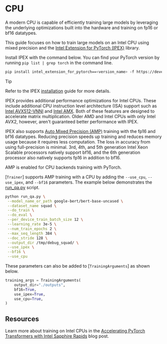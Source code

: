 <!--Copyright 2024 The HuggingFace Team. All rights reserved.

Licensed under the Apache License, Version 2.0 (the "License"); you may not use this file except in compliance with
the License. You may obtain a copy of the License at

http://www.apache.org/licenses/LICENSE-2.0

Unless required by applicable law or agreed to in writing, software distributed under the License is distributed on
an "AS IS" BASIS, WITHOUT WARRANTIES OR CONDITIONS OF ANY KIND, either express or implied. See the License for the

⚠️ Note that this file is in Markdown but contain specific syntax for our doc-builder (similar to MDX) that may not be
rendered properly in your Markdown viewer.

-->

# CPU

A modern CPU is capable of efficiently training large models by leveraging the underlying optimizations built into the hardware and training on fp16 or bf16 datatypes.

This guide focuses on how to train large models on an Intel CPU using mixed precision and the [Intel Extension for PyTorch (IPEX)](https://intel.github.io/intel-extension-for-pytorch/index.html) library.

Install IPEX with the command below. You can find your PyTorch version by running `pip list | grep torch` in the command line.

```bash
pip install intel_extension_for_pytorch==<version_name> -f https://developer.intel.com/ipex-whl-stable-cpu
```

> [!TIP]
> Refer to the IPEX [installation](https://intel.github.io/intel-extension-for-pytorch/index.html#installation) guide for more details.

IPEX provides additional performance optimizations for Intel CPUs. These include additional CPU instruction level architecture (ISA) support such as [Intel AVX512-VNNI](https://en.wikichip.org/wiki/x86/avx512_vnni) and [Intel AMX](https://www.intel.com/content/www/us/en/products/docs/accelerator-engines/what-is-intel-amx.html). Both of these features are designed to accelerate matrix multiplication. Older AMD and Intel CPUs with only Intel AVX2, however, aren't guaranteed better performance with IPEX.

IPEX also supports [Auto Mixed Precision (AMP)](https://intel.github.io/intel-extension-for-pytorch/cpu/latest/tutorials/features/amp.html) training with the fp16 and bf16 datatypes. Reducing precision speeds up training and reduces memory usage because it requires less computation. The loss in accuracy from using full-precision is minimal. 3rd, 4th, and 5th generation Intel Xeon Scalable processors natively support bf16, and the 6th generation processor also natively supports fp16 in addition to bf16.

AMP is enabled for CPU backends training with PyTorch.

[`Trainer`] supports AMP training with a CPU by adding the `--use_cpu`, `--use_ipex`, and `--bf16` parameters. The example below demonstrates the [run_qa.py](https://github.com/huggingface/transformers/tree/main/examples/pytorch/question-answering) script.

```bash
python run_qa.py \
 --model_name_or_path google-bert/bert-base-uncased \
 --dataset_name squad \
 --do_train \
 --do_eval \
 --per_device_train_batch_size 12 \
 --learning_rate 3e-5 \
 --num_train_epochs 2 \
 --max_seq_length 384 \
 --doc_stride 128 \
 --output_dir /tmp/debug_squad/ \
 --use_ipex \
 --bf16 \
 --use_cpu
```

These parameters can also be added to [`TrainingArguments`] as shown below.

```py
training_args = TrainingArguments(
    output_dir="./outputs",
    bf16=True,
    use_ipex=True,
    use_cpu=True,
)
```

## Resources

Learn more about training on Intel CPUs in the [Accelerating PyTorch Transformers with Intel Sapphire Rapids](https://huggingface.co/blog/intel-sapphire-rapids) blog post.
